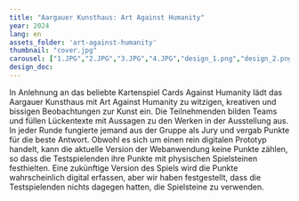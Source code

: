 ```yaml
---
title: "Aargauer Kunsthaus: Art Against Humanity"
year: 2024
lang: en
assets_folder: 'art-against-humanity'
thumbnail: "cover.jpg"
carousel: ["1.JPG","2.JPG","3.JPG","4.JPG","design_1.png","design_2.png","design_3.png","design_4.png"]
design_doc: 
---
```

In Anlehnung an das beliebte Kartenspiel Cards Against Humanity lädt das Aargauer Kunsthaus mit Art Against Humanity zu witzigen, kreativen und bissigen Beobachtungen zur Kunst ein. Die Teilnehmenden bilden Teams und füllen Lückentexte mit Aussagen zu den Werken in der Ausstellung aus. In jeder Runde fungierte jemand aus der Gruppe als Jury und vergab Punkte für die beste Antwort. Obwohl es sich um einen rein digitalen Prototyp handelt, kann die aktuelle Version der Webanwendung keine Punkte zählen, so dass die Testspielenden ihre Punkte mit physischen Spielsteinen festhielten. Eine zukünftige Version des Spiels wird die Punkte wahrscheinlich digital erfassen, aber wir haben festgestellt, dass die Testspielenden nichts dagegen hatten, die Spielsteine zu verwenden.
